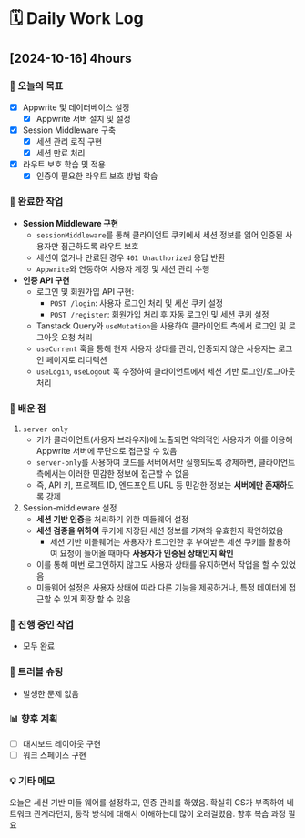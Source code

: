 # **🗓️** Daily Work Log

## [2024-10-16] 4hours

### 🎯 오늘의 목표

- [x] Appwrite 및 데이터베이스 설정
  - [x] Appwrite 서버 설치 및 설정
- [x] Session Middleware 구축
  - [x] 세션 관리 로직 구현
  - [x] 세션 만료 처리
- [x] 라우트 보호 학습 및 적용
  - [x] 인증이 필요한 라우트 보호 방법 학습

### 📝 완료한 작업

- **Session Middleware 구현**
  - `sessionMiddleware`를 통해 클라이언트 쿠키에서 세션 정보를 읽어 인증된 사용자만 접근하도록 라우트 보호
  - 세션이 없거나 만료된 경우 `401 Unauthorized` 응답 반환
  - `Appwrite`와 연동하여 사용자 계정 및 세션 관리 수행
- **인증 API 구현**
  - 로그인 및 회원가입 API 구현:
    - `POST /login`: 사용자 로그인 처리 및 세션 쿠키 설정
    - `POST /register`: 회원가입 처리 후 자동 로그인 및 세션 쿠키 설정
  - Tanstack Query와 `useMutation`을 사용하여 클라이언트 측에서 로그인 및 로그아웃 요청 처리
  - `useCurrent` 훅을 통해 현재 사용자 상태를 관리, 인증되지 않은 사용자는 로그인 페이지로 리디렉션
  - `useLogin`, `useLogout` 훅 수정하여 클라이언트에서 세션 기반 로그인/로그아웃 처리

### 🧠 배운 점

1. `server only`
   - 키가 클라이언트(사용자 브라우저)에 노출되면 악의적인 사용자가 이를 이용해 Appwrite 서버에 무단으로 접근할 수 있음
   - `server-only`를 사용하여 코드를 서버에서만 실행되도록 강제하면, 클라이언트 측에서는 이러한 민감한 정보에 접근할 수 없음
   - 즉, API 키, 프로젝트 ID, 엔드포인트 URL 등 민감한 정보는 **서버에만 존재하**도록 강제
2. Session-middleware 설정
   - **세션 기반 인증**을 처리하기 위한 미들웨어 설정
   - **세션 검증을 위하여** 쿠키에 저장된 세션 정보를 가져와 유효한지 확인하였음
     - 세션 기반 미들웨어는 사용자가 로그인한 후 부여받은 세션 쿠키를 활용하여 요청이 들어올 때마다 **사용자가 인증된 상태인지 확인**
   - 이를 통해 매번 로그인하지 않고도 사용자 상태를 유지하면서 작업을 할 수 있었음
   - 미들웨어 설정은 사용자 상태에 따라 다른 기능을 제공하거나, 특정 데이터에 접근할 수 있게 확장 할 수 있음

### 🚧 진행 중인 작업

- 모두 완료

### 🛑 트러블 슈팅

- 발생한 문제 없음

### 📊 향후 계획

- [ ] 대시보드 레이아웃 구현
- [ ] 워크 스페이스 구현

### 💡 기타 메모

오늘은 세션 기반 미들 웨어를 설정하고, 인증 관리를 하였음. 확실히 CS가 부족하여 네트워크 관계라던지, 동작 방식에 대해서 이해하는데 많이 오래걸렸음. 향후 복습 과정 필요
